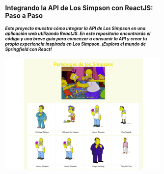 ## Integrando la API de Los Simpson con ReactJS: Paso a Paso

##### Este proyecto muestra cómo integrar la API de Los Simpson en una aplicación web utilizando ReactJS. En este repositorio encontrarás el código y una breve guía para comenzar a consumir la API y crear tu propia experiencia inspirada en Los Simpson. ¡Explora el mundo de Springfield con React!

![](https://raw.githubusercontent.com/urian121/imagenes-proyectos-github/master/consumir-api-los-Simpson-con-ReactJS.png)
